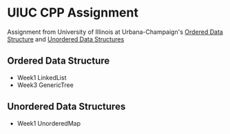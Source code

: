 # UIUC CPP Assignment
Assignment from University of Illinois at Urbana-Champaign's [Ordered Data Structure](https://www.coursera.org/learn/cs-fundamentals-2/) and [Unordered Data Structures](https://www.coursera.org/learn/cs-fundamentals-3)


## Ordered Data Structure
* Week1 LinkedList
* Week3 GenericTree

## Unordered Data Structures
* Week1 UnorderedMap
